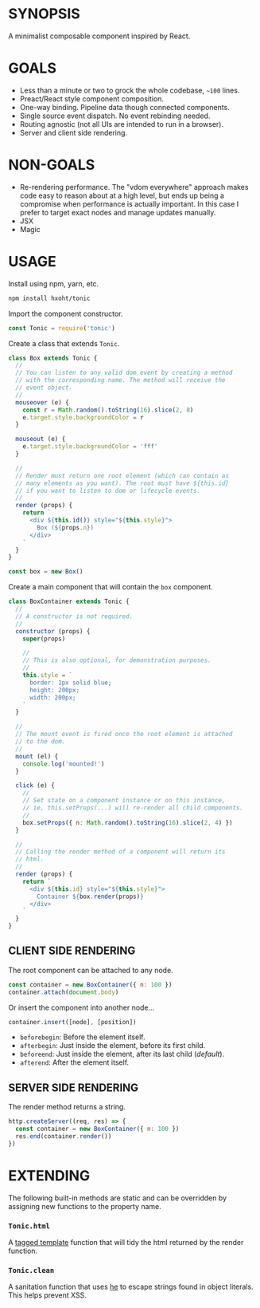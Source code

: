 # SYNOPSIS
A minimalist composable component inspired by React.

# GOALS
- Less than a minute or two to grock the whole codebase, `~100` lines.
- Preact/React style component composition.
- One-way binding. Pipeline data though connected components.
- Single source event dispatch. No event rebinding needed.
- Routing agnostic (not all UIs are intended to run in a browser).
- Server and client side rendering.

# NON-GOALS
- Re-rendering performance. The "vdom everywhere" approach makes code
easy to reason about at a high level, but ends up being a compromise
when performance is actually important. In this case I prefer to target
exact nodes and manage updates manually.
- JSX
- Magic

# USAGE
Install using npm, yarn, etc.

```bash
npm install hxoht/tonic
```

Import the component constructor.

```js
const Tonic = require('tonic')
```

Create a class that extends `Tonic`.

```js
class Box extends Tonic {
  //
  // You can listen to any valid dom event by creating a method
  // with the corresponding name. The method will receive the
  // event object.
  //
  mouseover (e) {
    const r = Math.random().toString(16).slice(2, 8)
    e.target.style.backgroundColor = r
  }

  mouseout (e) {
    e.target.style.backgroundColor = 'fff'
  }

  //
  // Render must return one root element (which can contain as
  // many elements as you want). The root must have ${this.id}
  // if you want to listen to dom or lifecycle events.
  //
  render (props) {
    return `
      <div ${this.id()} style="${this.style}">
        Box (${props.n})
      </div>
    `
  }
}

const box = new Box()
```

Create a main component that will contain the `box` component.

```js
class BoxContainer extends Tonic {
  //
  // A constructor is not required.
  //
  constructor (props) {
    super(props)

    //
    // This is also optional, for demonstration purposes.
    //
    this.style = `
      border: 1px solid blue;
      height: 200px;
      width: 200px;
    `
  }

  //
  // The mount event is fired once the root element is attached
  // to the dom.
  //
  mount (el) {
    console.log('mounted!')
  }

  click (e) {
    //
    // Set state on a component instance or on this instance,
    // ie, this.setProps(...) will re-render all child components.
    //
    box.setProps({ n: Math.random().toString(16).slice(2, 4) })
  }

  //
  // Calling the render method of a component will return its
  // html.
  //
  render (props) {
    return `
      <div ${this.id} style="${this.style}">
        Container ${box.render(props)}
      </div>
    `
  }
}
```

## CLIENT SIDE RENDERING
The root component can be attached to any node.

```js
const container = new BoxContainer({ n: 100 })
container.attach(document.body)
```

Or insert the component into another node...

```js
container.insert([node], [position])
```

- `beforebegin`: Before the element itself.
- `afterbegin`: Just inside the element, before its first child.
- `beforeend`: Just inside the element, after its last child (*default*).
- `afterend`: After the element itself.

## SERVER SIDE RENDERING
The render method returns a string.

```js
http.createServer((req, res) => {
  const container = new BoxContainer({ n: 100 })
  res.end(container.render())
})
```

# EXTENDING
The following built-in methods are static and can be overridden
by assigning new functions to the property name.

### `Tonic.html`
A [tagged template][0] function that will tidy the html returned by
the render function.

### `Tonic.clean`
A sanitation function that uses [he][1] to escape strings found in
object literals. This helps prevent XSS.

[0]:https://developer.mozilla.org/en-US/docs/Web/JavaScript/Reference/Template_literals
[1]:https://github.com/mathiasbynens/he
